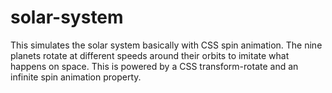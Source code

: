 # solar-system
This simulates the solar system basically with CSS spin animation. The nine planets rotate
at different speeds around their orbits to imitate what happens on space.
This is powered by a CSS transform-rotate and an infinite spin animation property.
